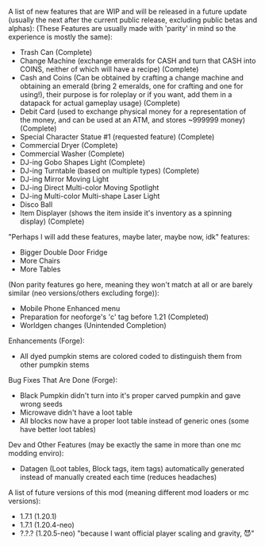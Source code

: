 A list of new features that are WIP and will be released in a future update (usually the next after the current public release, excluding public betas and alphas):
(These Features are usually made with 'parity' in mind so the experience is mostly the same):
* Trash Can (Complete)
* Change Machine (exchange emeralds for CASH and turn that CASH into COINS, neither of which will have a recipe) (Complete)
* Cash and Coins (Can be obtained by crafting a change machine and obtaining an emerald (bring 2 emeralds, one for crafting and one for using!), their purpose is for roleplay or if you want, add them in a datapack for actual gameplay usage) (Complete)
* Debit Card (used to exchange physical money for a representation of the money, and can be used at an ATM, and stores ~999999 money) (Complete)
* Special Character Statue #1 (requested feature) (Complete)
* Commercial Dryer (Complete)
* Commercial Washer (Complete)
* DJ-ing Gobo Shapes Light (Complete)
* DJ-ing Turntable (based on multiple types) (Complete)
* DJ-ing Mirror Moving Light
* DJ-ing Direct Multi-color Moving Spotlight
* DJ-ing Multi-color Multi-shape Laser Light
* Disco Ball
* Item Displayer (shows the item inside it's inventory as a spinning display) (Complete)


"Perhaps I will add these features, maybe later, maybe now, idk" features:
* Bigger Double Door Fridge
* More Chairs
* More Tables

(Non parity features go here, meaning they won't match at all or are barely similar (neo versions/others excluding forge)):
* Mobile Phone Enhanced menu
* Preparation for neoforge's 'c' tag before 1.21 (Completed)
* Worldgen changes (Unintended Completion)

Enhancements (Forge):
* All dyed pumpkin stems are colored coded to distinguish them from other pumpkin stems

Bug Fixes That Are Done (Forge):
* Black Pumpkin didn't turn into it's proper carved pumpkin and gave wrong seeds
* Microwave didn't have a loot table
* All blocks now have a proper loot table instead of generic ones (some have better loot tables)

Dev and Other Features (may be exactly the same in more than one mc modding enviro):
* Datagen (Loot tables, Block tags, item tags) automatically generated instead of manually created each time (reduces headaches)

A list of future versions of this mod (meaning different mod loaders or mc versions):
* 1.7.1 (1.20.1)
* 1.7.1 (1.20.4-neo)
* ?.?.? (1.20.5-neo) "because I want official player scaling and gravity, 😈"
